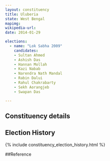 ```yaml
---
layout: constituency
title: Uluberia
state: West Bengal
mapimg: 
wikipedia-url: 
date: 2014-01-29

elections: 
  - name: "Lok Sabha 2009"
    candidates: 
    - Sultan Ahmed 
    - Ashish Das 
    - Hannan Mollah 
    - Kazi Nabab 
    - Narendra Nath Mandal 
    - Rabin Dalui 
    - Rahul Chakrabarty 
    - Sekh Aorangjeb 
    - Swapan Das 

---
```

## Constituency details


## Election History
{% include constituency_election_history.html %}

##Reference
